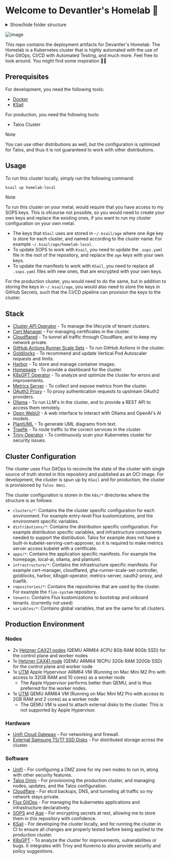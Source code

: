 # Welcome to Devantler's Homelab 🚀

<details>
  <summary>Show/hide folder structure</summary>

<!-- readme-tree start -->
```
.
├── .github
│   └── workflows
├── .vscode
├── k8s
│   ├── apps
│   │   ├── homepage
│   │   ├── k8sgpt-workload
│   │   ├── open-webui
│   │   └── plantuml
│   ├── clusters
│   │   ├── homelab-local
│   │   │   ├── flux-system
│   │   │   ├── infrastructure
│   │   │   │   └── ollama
│   │   │   └── variables
│   │   └── homelab-prod
│   │       ├── flux-system
│   │       ├── infrastructure
│   │       │   ├── cilium
│   │       │   ├── gha-runner-scale-sets
│   │       │   ├── longhorn
│   │       │   └── ollama
│   │       └── variables
│   ├── distributions
│   │   ├── k3s
│   │   │   └── variables
│   │   └── talos
│   │       ├── infrastructure
│   │       │   └── kubelet-serving-cert-approver
│   │       └── variables
│   ├── infrastructure
│   │   ├── capi-operator
│   │   ├── cert-manager
│   │   ├── cloudflared
│   │   ├── gha-runner-scale-set-controller
│   │   ├── goldilocks
│   │   ├── harbor
│   │   ├── k8sgpt-operator
│   │   ├── kyverno
│   │   ├── metrics-server
│   │   ├── oauth2-proxy
│   │   ├── reloader
│   │   ├── traefik
│   │   └── trivy-operator
│   ├── repositories
│   ├── tenants
│   └── variables
└── talos
    ├── hetzner
    └── patches
        ├── cluster
        └── nodes

52 directories
```
<!-- readme-tree end -->

</details>

![image](https://github.com/user-attachments/assets/cc96e95c-4362-4432-9509-7f52c6c21636)

This repo contains the deployment artifacts for Devantler's Homelab. The Homelab is a Kubernetes cluster that is highly automated with the use of Flux GitOps, CI/CD with Automated Testing, and much more. Feel free to look around. You might find some inspiration 🙌🏻

## Prerequisites

For development, you need the following tools:

- [Docker](https://docs.docker.com/get-docker/)
- [KSail](https://github.com/devantler/ksail)

For production, you need the following tools:

- Talos Cluster

> [!NOTE]
> You can use other distributions as well, but the configuration is optimized for Talos, and thus it is not guaranteed to work with other distributions.

## Usage

To run this cluster locally, simply run the following command:

```bash
ksail up homelab-local
```

> [!NOTE]
> To run this cluster on your metal, would require that you have access to my SOPS keys. This is ofcourse not possible, so you would need to create your own keys and replace the existing ones, if you want to run my cluster configuration on your own metal.
>
> - The keys that `KSail` uses are stored in `~/.ksail/age` where one Age key is store for each cluster, and named according to the cluster name. For example `~/.ksail/age/homelab-local`.
> - To update SOPS to work with `Ksail`, you need to update the `.sops.yaml` file in the root of the repository, and replace the `age` keys with your own keys.
> - To update the manifests to work with `KSail`, you need to replace all `.sops.yaml` files with new ones, that are encrypted with your own keys.
>
> For the production cluster, you would need to do the same, but in addition to storing the keys in `~/.ksail/age`, you would also need to store the keys in GitHub Secrets, such that the CI/CD pipeline can provision the keys to the cluster.

## Stack

- [Cluster API Operator](https://cluster-api.sigs.k8s.io/) - To manage the lifecycle of tenant clusters.
- [Cert Manager](https://cert-manager.io/docs/) - For managing certificates in the cluster.
- [Cloudflared](https://developers.cloudflare.com/cloudflare-one/connections/connect-networks/) - To tunnel all traffic through Cloudflare, and to keep my network private.
- [GitHub Actions Runner Scale Sets](https://docs.github.com/en/actions/hosting-your-own-runners/managing-self-hosted-runners-with-actions-runner-controller/about-actions-runner-controller) - To run GitHub Actions in the cluster.
- [Goldilocks](https://goldilocks.docs.fairwinds.com) - To recommend and update Vertical Pod Autoscaler requests and limits.
- [Harbor](https://goharbor.io) - To store and manage container images.
- [Homepage](https://gethomepage.dev/) - To provide a dashboard for the cluster.
- [K8sGPT Operator](https://k8sgpt.ai) - To analyze and optimize the cluster for errors and improvements.
- [Metrics Server](https://kubernetes-sigs.github.io/metrics-server/) - To collect and expose metrics from the cluster.
- [OAuth2 Proxy](https://oauth2-proxy.github.io/oauth2-proxy/) - To proxy authentication requests to upstream OAuth2 providers.
- [Ollama](https://ollama.com) - To run LLM's in the cluster, and to provide a REST API to access them remotely.
- [Open WebUI](https://openwebui.com) - A web interface to interact with Ollama and OpenAI's AI models.
- [PlantUML](https://plantuml.com) - To generate UML diagrams from text.
- [Traefik](https://doc.traefik.io/traefik/) - To route traffic to the correct services in the cluster.
- [Trivy Operator](https://aquasecurity.github.io/trivy-operator/latest/) - To continuously scan your Kubernetes cluster for security issues.

## Cluster Configuration

The cluster uses Flux GitOps to reconcile the state of the cluster with single source of truth stored in this repository and published as an OCI image. For development, the cluster is spun up by `KSail` and for production, the cluster is provisioned by `Talos Omni`.

The cluster configuration is storen in the `k8s/*` directories where the structure is as follows:

- `clusters/*`: Contains the the cluster specific configuration for each environment. For example entry-level Flux kustomizations, and the environment specific variables.
- `distributions/*`: Contains the distribution specific configuration. For example distribution specific variables, and infrastructure components needed to support the distribution. Talos for example does not have a built-in kubelet-serving-cert-approver, so it is required to make metrics server access kubelet with a certificate.
- `apps/*`: Contains the application specific manifests. For example the homepage, local-ai, ollama, and plantuml.
- `infrastructure/*`: Contains the infrastructure specific manifests. For example cert-manager, cloudflared, gha-runner-scale-set-controller, goldilocks, harbor, k8sgpt-operator, metrics-server, oauth2-proxy, and traefik.
- `repositories/*`: Contains the repositories that are used by the cluster. For example the `flux-system` repository.
- `tenants`: Contains Flux kustomizations to bootstrap and onboard tenants. (currently not used)
- `variables/*`: Contains global variables, that are the same for all clusters.

## Production Environment

### Nodes

- 2x [Hetzner CAX21 nodes](https://www.hetzner.com/cloud/) (QEMU ARM64 4CPU 8Gb RAM 80Gb SSD) for the control plane and worker nodes
- 1x [Hetzner CAX41 node](https://www.hetzner.com/cloud/) (QEMU ARM64 16CPU 32Gb RAM 320Gb SSD) for the control plane and worker node
- 1x [UTM](https://mac.getutm.app) Apple Hypervisor ARM64 VM (Running on Mac Mini M2 Pro with access to 32GB RAM and 10 cores) as a worker node
  - The Apple Hypervisor performs better than QEMU, and is thus preferred for the worker nodes.
- 1x [UTM](https://mac.getutm.app) QEMU ARM64 VM (Running on Mac Mini M2 Pro with access to 2GB RAM and 2 cores) as a worker node
  - The QEMU VM is used to attach external disks to the cluster. This is not supported by Apple Hypervisor.

### Hardware

- [Unifi Cloud Gateway](https://eu.store.ui.com/eu/en/pro/products/ucg-ultra) - For networking and firewall.
- [External Samsung T5/T7 SSD Disks](https://www.samsung.com/dk/memory-storage/portable-ssd/portable-ssd-t7-1tb-gray-mu-pc1t0t-ww/) - For distributed storage across the cluster.

### Software

- [Unifi](https://ui.com/) - For configuring a DMZ zone for my own nodes to run in, along with other security features.
- [Talos Omni](https://www.siderolabs.com/platform/saas-for-kubernetes/) - For provisioning the production cluster, and managing nodes, updates, and the Talos configuration.
- [Cloudflare](https://www.cloudflare.com) - For etcd backups, DNS, and tunneling all traffic so my network stays private.
- [Flux GitOps](https://fluxcd.io) - For managing the kubernetes applications and infrastructure declaratively.
- [SOPS](https://getsops.io) and [Age](https://github.com/FiloSottile/age) - For encrypting secrets at rest, allowing me to store them in this repository with confidence.
- [KSail](https://github.com/devantler/ksail) - For developing the cluster locally, and for running the cluster in CI to ensure all changes are properly tested before being applied to the production cluster.
- [K8sGPT](https://k8sgpt.ai) - To analyze the cluster for improvements, vulnerabilities or bugs. It integrates with Trivy and Kuverno to also provide security and policy suggestions.
